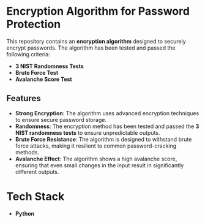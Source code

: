 # **Encryption Algorithm for Password Protection**

This repository contains an **encryption algorithm** designed to securely encrypt passwords. The algorithm has been tested and passed the following criteria:

- **3 NIST Randomness Tests**
- **Brute Force Test**
- **Avalanche Score Test**

## **Features**

- **Strong Encryption**: The algorithm uses advanced encryption techniques to ensure secure password storage.
- **Randomness**: The encryption method has been tested and passed the **3 NIST randomness tests** to ensure unpredictable outputs.
- **Brute Force Resistance**: The algorithm is designed to withstand brute force attacks, making it resilient to common password-cracking methods.
- **Avalanche Effect**: The algorithm shows a high avalanche score, ensuring that even small changes in the input result in significantly different outputs.


# **Tech Stack**
- **Python**
